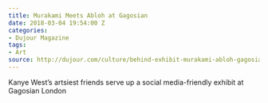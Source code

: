 ```yaml
---
title: Murakami Meets Abloh at Gagosian
date: 2018-03-04 19:54:00 Z
categories:
- Dujour Magazine
tags:
- Art
source: http://dujour.com/culture/behind-exhibit-murakami-abloh-gagosian/
---
```


Kanye West’s artsiest friends serve up a social media-friendly exhibit at Gagosian London